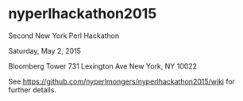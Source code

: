 # nyperlhackathon2015
Second New York Perl Hackathon

Saturday, May 2, 2015

Bloomberg Tower
731 Lexington Ave
New York, NY 10022

See https://github.com/nyperlmongers/nyperlhackathon2015/wiki for further details.
